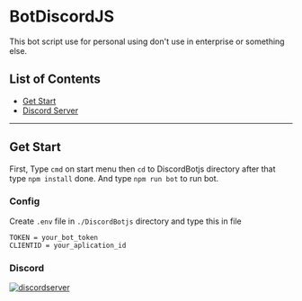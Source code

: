 # BotDiscordJS
This bot script use for personal using don't use in enterprise or something else.
## List of Contents
- [Get Start](#get-start)
- [Discord Server](#discord)
____________________

## Get Start
First, Type `cmd` on start menu then `cd` to DiscordBotjs directory after that type `npm install` done. And type `npm run bot` to run bot.

### Config
Create `.env` file in `./DiscordBotjs` directory and type this in file
```
TOKEN = your_bot_token
CLIENTID = your_aplication_id
```

### Discord
[![discordserver](https://discord.com/api/guilds/862317056480641024/widget.png?style=banner2)](https://www.discord.gg/PnQYHHxKk3)
